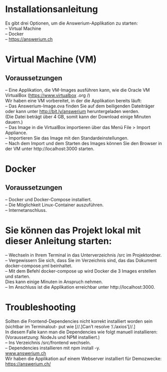 # Installationsanleitung #  
Es gibt drei Optionen, um die Answerium-Applikation zu starten:  
– Virtual Machine  
– Docker  
– https://answerium.ch  

# Virtual Machine (VM) #       
## Voraussetzungen ##       
– Eine Applikation, die VM-Images ausführen kann, wie die Oracle VM VirtualBox (https://www.virtualbox .org /)  
Wir haben eine VM vorbereitet, in der die Applikation bereits läuft:  
– Das Answerium-Image.ova finden Sie auf dem beiligenden Dateiträger oder kann unter http://bit.ly/answerium heruntergeladen  werden.  
(Die Datei beträgt über 4 GB, somit kann der Download einige Minuten dauern.)  
– Das Image in die VirtualBox importieren über das Menü File > Import Appliance.  
– Importieren Sie das Image mit den Standardeinstellungen.  
– Nach dem Import und dem Starten des Images können Sie den Browser in der VM unter http://localhost:3000 starten.  
# Docker #      
## Voraussetzungen ##           
– Docker und Docker-Compose installiert.  
– Die Möglichkeit Linux-Container auszuführen.  
– Internetanschluss.  
# Sie können das Projekt lokal mit dieser Anleitung starten: #       
– Wechseln in Ihrem Terminal in das Unterverzeichnis /src im Projektordner.  
– Vergewissern Sie sich, dass Sie im Verzeichnis sind, das das Dokument docker-compose.yml
beinhaltet.  
– Mit dem Befehl docker-compose up wird Docker die 3 Images erstellen und starten.  
Dies kann einige Minuten in Anspruch nehmen.  
– Im Anschluss ist die Applikation erreichbar unter http://localhost:3000.  
# Troubleshooting #      
Sollten die Frontend-Dependencies nicht korrekt installiert worden sein (sichtbar im Terminalout- put wie
[//.]Can’t resolve ‘/./axios’[//.]  
In diesem Falle kann man die Dependencies wie folgt manuell installieren:  
(Voraussetzung: NodeJs und NPM installiert.)  
– Ins Verzeichnis /src/frontend wechseln.  
– Dependencies installieren mit npm install -y.  
www.answerium.ch  
Wir haben die Applikation auf einem Webserver installiert für Demozwecke:  
https://answerium.ch/  

